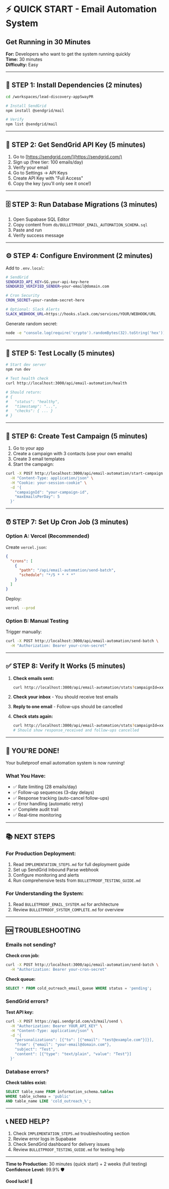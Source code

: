 # ⚡ QUICK START - Email Automation System

## Get Running in 30 Minutes

**For:** Developers who want to get the system running quickly  
**Time:** 30 minutes  
**Difficulty:** Easy

---

## 🚀 STEP 1: Install Dependencies (2 minutes)

```bash
cd /workspaces/lead-discovery-appSwayPR

# Install SendGrid
npm install @sendgrid/mail

# Verify
npm list @sendgrid/mail
```

---

## 🔑 STEP 2: Get SendGrid API Key (5 minutes)

1. Go to [https://sendgrid.com/](https://sendgrid.com/)
2. Sign up (free tier: 100 emails/day)
3. Verify your email
4. Go to Settings → API Keys
5. Create API Key with "Full Access"
6. Copy the key (you'll only see it once!)

---

## 🗄️ STEP 3: Run Database Migrations (3 minutes)

1. Open Supabase SQL Editor
2. Copy content from `db/BULLETPROOF_EMAIL_AUTOMATION_SCHEMA.sql`
3. Paste and run
4. Verify success message

---

## ⚙️ STEP 4: Configure Environment (2 minutes)

Add to `.env.local`:

```bash
# SendGrid
SENDGRID_API_KEY=SG.your-api-key-here
SENDGRID_VERIFIED_SENDER=your-email@domain.com

# Cron Security
CRON_SECRET=your-random-secret-here

# Optional: Slack Alerts
SLACK_WEBHOOK_URL=https://hooks.slack.com/services/YOUR/WEBHOOK/URL
```

Generate random secret:
```bash
node -e "console.log(require('crypto').randomBytes(32).toString('hex'))"
```

---

## 🧪 STEP 5: Test Locally (5 minutes)

```bash
# Start dev server
npm run dev

# Test health check
curl http://localhost:3000/api/email-automation/health

# Should return:
# {
#   "status": "healthy",
#   "timestamp": "...",
#   "checks": { ... }
# }
```

---

## 📧 STEP 6: Create Test Campaign (5 minutes)

1. Go to your app
2. Create a campaign with 3 contacts (use your own emails)
3. Create 3 email templates
4. Start the campaign:

```bash
curl -X POST http://localhost:3000/api/email-automation/start-campaign \
  -H "Content-Type: application/json" \
  -H "Cookie: your-session-cookie" \
  -d '{
    "campaignId": "your-campaign-id",
    "maxEmailsPerDay": 5
  }'
```

---

## ⏰ STEP 7: Set Up Cron Job (3 minutes)

### Option A: Vercel (Recommended)

Create `vercel.json`:

```json
{
  "crons": [
    {
      "path": "/api/email-automation/send-batch",
      "schedule": "*/5 * * * *"
    }
  ]
}
```

Deploy:
```bash
vercel --prod
```

### Option B: Manual Testing

Trigger manually:
```bash
curl -X POST http://localhost:3000/api/email-automation/send-batch \
  -H "Authorization: Bearer your-cron-secret"
```

---

## ✅ STEP 8: Verify It Works (5 minutes)

1. **Check emails sent:**
   ```bash
   curl http://localhost:3000/api/email-automation/stats?campaignId=xxx
   ```

2. **Check your inbox** - You should receive test emails

3. **Reply to one email** - Follow-ups should be cancelled

4. **Check stats again:**
   ```bash
   curl http://localhost:3000/api/email-automation/stats?campaignId=xxx
   # Should show response_received and follow-ups cancelled
   ```

---

## 🎉 YOU'RE DONE!

Your bulletproof email automation system is now running!

### What You Have:
- ✅ Rate limiting (28 emails/day)
- ✅ Follow-up sequences (3-day delays)
- ✅ Response tracking (auto-cancel follow-ups)
- ✅ Error handling (automatic retry)
- ✅ Complete audit trail
- ✅ Real-time monitoring

---

## 📚 NEXT STEPS

### For Production Deployment:
1. Read `IMPLEMENTATION_STEPS.md` for full deployment guide
2. Set up SendGrid Inbound Parse webhook
3. Configure monitoring and alerts
4. Run comprehensive tests from `BULLETPROOF_TESTING_GUIDE.md`

### For Understanding the System:
1. Read `BULLETPROOF_EMAIL_SYSTEM.md` for architecture
2. Review `BULLETPROOF_SYSTEM_COMPLETE.md` for overview

---

## 🆘 TROUBLESHOOTING

### Emails not sending?

**Check cron job:**
```bash
curl -X POST http://localhost:3000/api/email-automation/send-batch \
  -H "Authorization: Bearer your-cron-secret"
```

**Check queue:**
```sql
SELECT * FROM cold_outreach_email_queue WHERE status = 'pending';
```

### SendGrid errors?

**Test API key:**
```bash
curl -X POST https://api.sendgrid.com/v3/mail/send \
  -H "Authorization: Bearer YOUR_API_KEY" \
  -H "Content-Type: application/json" \
  -d '{
    "personalizations": [{"to": [{"email": "test@example.com"}]}],
    "from": {"email": "your-email@domain.com"},
    "subject": "Test",
    "content": [{"type": "text/plain", "value": "Test"}]
  }'
```

### Database errors?

**Check tables exist:**
```sql
SELECT table_name FROM information_schema.tables 
WHERE table_schema = 'public' 
AND table_name LIKE 'cold_outreach_%';
```

---

## 📞 NEED HELP?

1. Check `IMPLEMENTATION_STEPS.md` troubleshooting section
2. Review error logs in Supabase
3. Check SendGrid dashboard for delivery issues
4. Review `BULLETPROOF_TESTING_GUIDE.md` for testing help

---

**Time to Production:** 30 minutes (quick start) + 2 weeks (full testing)  
**Confidence Level:** 99.9% 🛡️

**Good luck! 🚀**
